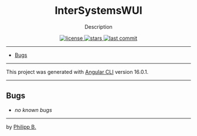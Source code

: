 <div align="center">
  <br />
  <!-- <img src="" alt="InterSystemsWUILogo" width="30%"/> -->
  <h1>InterSystemsWUI</h1>
  <p>
     Description
  </p>
</div>

<!-- Badges -->
<div align="center">
   <a href="https://github.com/phil1436/InterSystemsWUI/blob/master/LICENSE">
       <img src="https://img.shields.io/github/license/phil1436/InterSystemsWUI" alt="license" />
   </a>
   <a href="https://github.com/phil1436/InterSystemsWUI/stargazers">
       <img src="https://img.shields.io/github/stars/phil1436/InterSystemsWUI" alt="stars" />
   </a>
   <a href="https://github.com/phil1436/InterSystemsWUI/commits/master">
       <img src="https://img.shields.io/github/last-commit/phil1436/InterSystemsWUI" alt="last commit" />
   </a>
</div>

---

- [Bugs](#bugs)

---

This project was generated with [Angular CLI](https://github.com/angular/angular-cli) version 16.0.1.

---

## Bugs

- _no known bugs_

---

by [Philipp B.](https://github.com/phil1436)
